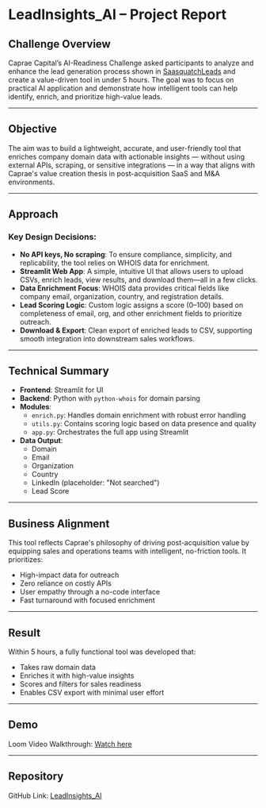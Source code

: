 # LeadInsights_AI – Project Report

##  Challenge Overview

Caprae Capital’s AI-Readiness Challenge asked participants to analyze and enhance the lead generation process shown in [SaasquatchLeads](https://www.saasquatchleads.com/) and create a value-driven tool in under 5 hours. The goal was to focus on practical AI application and demonstrate how intelligent tools can help identify, enrich, and prioritize high-value leads.

---

##  Objective

The aim was to build a lightweight, accurate, and user-friendly tool that enriches company domain data with actionable insights — without using external APIs, scraping, or sensitive integrations — in a way that aligns with Caprae's value creation thesis in post-acquisition SaaS and M&A environments.

---

##  Approach

###  Key Design Decisions:

- **No API keys, No scraping**: To ensure compliance, simplicity, and replicability, the tool relies on WHOIS data for enrichment.
- **Streamlit Web App**: A simple, intuitive UI that allows users to upload CSVs, enrich leads, view results, and download them—all in a few clicks.
- **Data Enrichment Focus**: WHOIS data provides critical fields like company email, organization, country, and registration details.
- **Lead Scoring Logic**: Custom logic assigns a score (0–100) based on completeness of email, org, and other enrichment fields to prioritize outreach.
- **Download & Export**: Clean export of enriched leads to CSV, supporting smooth integration into downstream sales workflows.

---

##  Technical Summary

- **Frontend**: Streamlit for UI
- **Backend**: Python with `python-whois` for domain parsing
- **Modules**:
  - `enrich.py`: Handles domain enrichment with robust error handling
  - `utils.py`: Contains scoring logic based on data presence and quality
  - `app.py`: Orchestrates the full app using Streamlit
- **Data Output**:
  - Domain
  - Email
  - Organization
  - Country
  - LinkedIn (placeholder: "Not searched")
  - Lead Score

---

##  Business Alignment

This tool reflects Caprae's philosophy of driving post-acquisition value by equipping sales and operations teams with intelligent, no-friction tools. It prioritizes:
- High-impact data for outreach
- Zero reliance on costly APIs
- User empathy through a no-code interface
- Fast turnaround with focused enrichment

---

##  Result

Within 5 hours, a fully functional tool was developed that:
- Takes raw domain data
- Enriches it with high-value insights
- Scores and filters for sales readiness
- Enables CSV export with minimal user effort

---

##  Demo

Loom Video Walkthrough: [Watch here](https://www.loom.com/share/048786f16dc44f0b978fb53229124d41?t=165)

---

##  Repository

GitHub Link: [LeadInsights_AI](https://github.com/imantasha/LeadInsights_AI)

